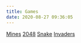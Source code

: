 ```yaml
---
title: Games
date: 2020-08-27 09:36:05
---
```


[Mines](../mines/)
[2048](../2048/)
[Snake](../snake/)
[Invaders](../invaders/)
